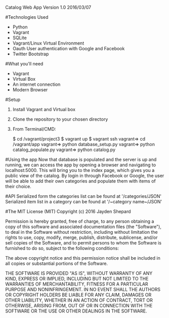 Catalog Web App Version 1.0 2016/03/07

#Technologies Used
- Python
- Vagrant
- SQLite
- Vagrant/Linux Virtual Environment
- Oauth User authentication with Google and Facebook
- Twitter Bootstrap

#What you'll need
- Vagrant
- Virtual Box
- An internet connection
- Modern Browser

#Setup
1. Install Vagrant and Virtual box
2. Clone the repository to your chosen directory
3. From Terminal/CMD:

    $ cd /vagrant/project3
    $ vagrant up
    $ vagrant ssh
    vagrant=> cd /vagrant/app
    vagrant=> python database_setup.py
    vagrant=> python catalog_populate.py
    vagrant=> python catalog.py

#Using the app
Now that database is populated and the server is up and running, we can access the app by opening a browser and navigating to localhost:5000.
This will bring you to the index page, which gives you a public view of the catalog. By login in through Facebook or Google, the user will be
able to add their own categories and populate them with items of their choice.

#API
Serialized form the categories list can be found at '/categories/JSON'
Serialized item list in a category can be found at '/~category name~/JSON'

#The MIT License (MIT)
Copyright (c) 2016 Jayden Shepard

Permission is hereby granted, free of charge, to any person obtaining a copy of this software and associated documentation files (the "Software"), to deal in the Software without restriction, including without limitation the rights to use, copy, modify, merge, publish, distribute, sublicense, and/or sell copies of the Software, and to permit persons to whom the Software is furnished to do so, subject to the following conditions:

The above copyright notice and this permission notice shall be included in all copies or substantial portions of the Software.

THE SOFTWARE IS PROVIDED "AS IS", WITHOUT WARRANTY OF ANY KIND, EXPRESS OR IMPLIED, INCLUDING BUT NOT LIMITED TO THE WARRANTIES OF MERCHANTABILITY, FITNESS FOR A PARTICULAR PURPOSE AND NONINFRINGEMENT. IN NO EVENT SHALL THE AUTHORS OR COPYRIGHT HOLDERS BE LIABLE FOR ANY CLAIM, DAMAGES OR OTHER LIABILITY, WHETHER IN AN ACTION OF CONTRACT, TORT OR OTHERWISE, ARISING FROM, OUT OF OR IN CONNECTION WITH THE SOFTWARE OR THE USE OR OTHER DEALINGS IN THE SOFTWARE.

